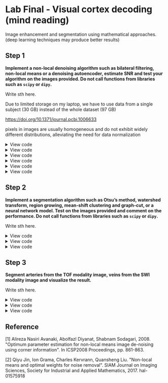 # Lab Final - Visual cortex decoding (mind reading)

Image enhancement and segmentation using mathematical approaches. (deep learning techniques may produce better results)

## Step 1

**Implement a non-local denoising algorithm such as bilateral filtering, non-local means or a denoising autoencoder, estimate SNR and test your algorithm on the images provided. Do not call functions from libraries such as `scipy` or `dipy`.**

Write sth here.

Due to limited storage on my laptop, we have to use data from a single subject (30 GB) instead of the whole dataset (97 GB)

https://doi.org/10.1371/journal.pcbi.1006633



pixels in images are usually homogeneous and do not exhibit widely  different distributions, alleviating the need for data normalization





<details>
<summary>View code</summary>

```python
sss
```
</details>


<details>
<summary>View code</summary>

```python
sss
```
</details>


<details>
<summary>View code</summary>

```python
sss
```
</details>


<details>
<summary>View code</summary>

```python
sss
```
</details>


<details>
<summary>View code</summary>

```python
sss
```
</details>


<details>
<summary>View code</summary>

```python
sss
```
</details>



## Step 2

**Implement a segmentation algorithm such as Otsu’s method, watershed transform, region growing, mean-shift clustering and graph-cut, or a neural network model. Test on the images provided and comment on the performance. Do not call functions from libraries such as `scipy` or `dipy`.**

Write sth here.

<details>
<summary>View code</summary>

```python
sss
```
</details>


<details>
<summary>View code</summary>

```python
sss
```
</details>


<details>
<summary>View code</summary>

```python
sss
```
</details>

## Step 3

**Segment arteries from the TOF modality image, veins from the SWI modality image and visualize the result.**

Write sth here.

<details>
<summary>View code</summary>

```python
sss
```
</details>


<details>
<summary>View code</summary>

```python
sss
```
</details>


<details>
<summary>View code</summary>

```python
sss
```
</details>


## Reference

[1] Alireza Nasiri Avanaki, Abolfazl Diyanat, Shabnam Sodagari, 2008. "Optimum parameter estimation for non-local means image de-noising using corner information". In ICSP2008 Proceedings, pp. 861-863.

[2] Qiyu Jin, Ion Grama, Charles Kervrann, Quansheng Liu. "Non-local means and optimal weights for noise removal". SIAM Journal on Imaging Sciences, Society for Industrial and Applied Mathematics, 2017. hal-01575918